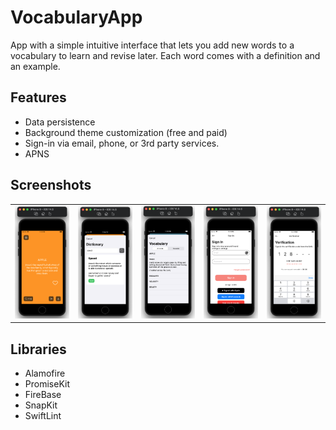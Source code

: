 # VocabularyApp

App with a simple intuitive interface that lets you add new words to a vocabulary to learn and revise later. Each word comes with a definition and an example.

## Features
* Data persistence 
* Background theme customization (free and paid)
* Sign-in via email, phone, or 3rd party services.
* APNS

## Screenshots
<table>
  <tr>
  </tr>
  <tr>
    <td valign="top"><img src="https://github.com/ArtemDev33/VocabularyApp/blob/main/docs/%D0%A1%D0%BD%D0%B8%D0%BC%D0%BE%D0%BA%20%D1%8D%D0%BA%D1%80%D0%B0%D0%BD%D0%B0%202021-09-20%20%D0%B2%2015.30.31.png"></td>
    <td valign="top"><img src="https://raw.githubusercontent.com/ArtemDev33/VocabularyApp/main/docs/%D0%A1%D0%BD%D0%B8%D0%BC%D0%BE%D0%BA%20%D1%8D%D0%BA%D1%80%D0%B0%D0%BD%D0%B0%202021-09-20%20%D0%B2%2011.52.35.png"></td>
    <td valign="top"><img src="https://raw.githubusercontent.com/ArtemDev33/VocabularyApp/main/docs/%D0%A1%D0%BD%D0%B8%D0%BC%D0%BE%D0%BA%20%D1%8D%D0%BA%D1%80%D0%B0%D0%BD%D0%B0%202021-09-20%20%D0%B2%2012.33.14.png"></td>
    <td valign="top"><img src="https://raw.githubusercontent.com/ArtemDev33/VocabularyApp/main/docs/%D0%A1%D0%BD%D0%B8%D0%BC%D0%BE%D0%BA%20%D1%8D%D0%BA%D1%80%D0%B0%D0%BD%D0%B0%202021-09-20%20%D0%B2%2012.33.28.png"></td>
    <td valign="top"><img src="https://raw.githubusercontent.com/ArtemDev33/VocabularyApp/main/docs/%D0%A1%D0%BD%D0%B8%D0%BC%D0%BE%D0%BA%20%D1%8D%D0%BA%D1%80%D0%B0%D0%BD%D0%B0%202021-09-20%20%D0%B2%2012.34.18.png"></td>
  </tr>
 </table>
 
 ## Libraries
 - Alamofire
 - PromiseKit
 - FireBase
 - SnapKit
 - SwiftLint
